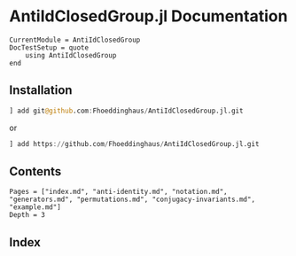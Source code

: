 # AntiIdClosedGroup.jl Documentation

```@meta
CurrentModule = AntiIdClosedGroup
DocTestSetup = quote
    using AntiIdClosedGroup
end
```

## Installation
```julia
] add git@github.com:Fhoeddinghaus/AntiIdClosedGroup.jl.git
```

or 
```julia
] add https://github.com/Fhoeddinghaus/AntiIdClosedGroup.jl.git
```

## Contents

```@contents
Pages = ["index.md", "anti-identity.md", "notation.md", "generators.md", "permutations.md", "conjugacy-invariants.md", "example.md"]
Depth = 3
```

## Index

```@index
```

